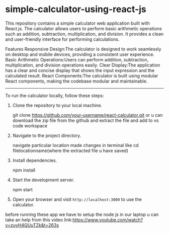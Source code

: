 # simple-calculator-using-react-js


This repository contains a simple calculator web application built with React.js.
The calculator allows users to perform basic arithmetic operations such as addition, subtraction, multiplication, and division. 
It provides a clean and user-friendly interface for performing calculations.

Features
Responsive Design:The calculator is designed to work seamlessly on desktop and mobile devices, providing a consistent user experience.
Basic Arithmetic Operations:Users can perform addition, subtraction, multiplication, and division operations easily.
Clear Display:The application has a clear and concise display that shows the input expression and the calculated result.
React Components:The calculator is built using modular React components, making the codebase modular and maintainable.


*******************************************************************

To run the calculator locally, follow these steps:

1. Clone the repository to your local machine.

   git clone https://github.com/your-username/react-calculator.git
   or u can download the zip file from the github and extract the file and add to vs code workspace


2. Navigate to the project directory.
 
   navigate particular location made changes in terminal like cd filelocationname(where the extracted file u have saved)


3. Install dependencies.

   npm install
  

4. Start the development server.
  
   npm start
 

5. Open your browser and visit `http://localhost:3000` to use the calculator.

before running these app we have to setup the node js in our laptop u can take an help from this video link:https://www.youtube.com/watch?v=zuyH4QUuTZk&t=263s
